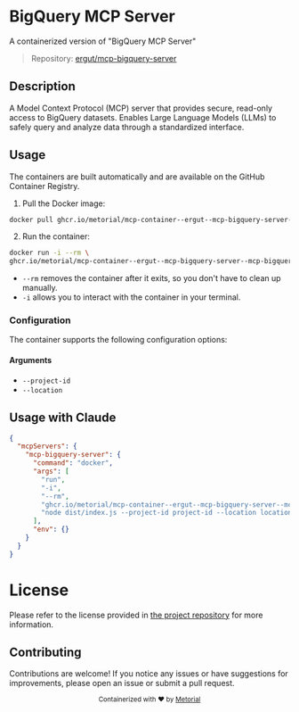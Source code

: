 
# BigQuery MCP Server

A containerized version of "BigQuery MCP Server"

> Repository: [ergut/mcp-bigquery-server](https://github.com/ergut/mcp-bigquery-server)

## Description

A Model Context Protocol (MCP) server that provides secure, read-only access to BigQuery datasets. Enables Large Language Models (LLMs) to safely query and analyze data through a standardized interface.


## Usage

The containers are built automatically and are available on the GitHub Container Registry.

1. Pull the Docker image:

```bash
docker pull ghcr.io/metorial/mcp-container--ergut--mcp-bigquery-server--mcp-bigquery-server
```

2. Run the container:

```bash
docker run -i --rm \ 
ghcr.io/metorial/mcp-container--ergut--mcp-bigquery-server--mcp-bigquery-server  "node dist/index.js --project-id project-id --location location"
```

- `--rm` removes the container after it exits, so you don't have to clean up manually.
- `-i` allows you to interact with the container in your terminal.



### Configuration

The container supports the following configuration options:


#### Arguments

- `--project-id`
- `--location`






## Usage with Claude

```json
{
  "mcpServers": {
    "mcp-bigquery-server": {
      "command": "docker",
      "args": [
        "run",
        "-i",
        "--rm",
        "ghcr.io/metorial/mcp-container--ergut--mcp-bigquery-server--mcp-bigquery-server",
        "node dist/index.js --project-id project-id --location location"
      ],
      "env": {}
    }
  }
}
```

# License

Please refer to the license provided in [the project repository](https://github.com/ergut/mcp-bigquery-server) for more information.

## Contributing

Contributions are welcome! If you notice any issues or have suggestions for improvements, please open an issue or submit a pull request.

<div align="center">
  <sub>Containerized with ❤️ by <a href="https://metorial.com">Metorial</a></sub>
</div>
  